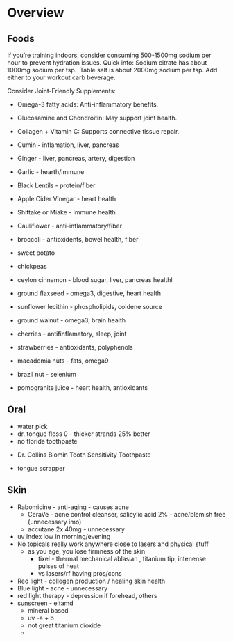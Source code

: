 # Overview

## Foods

If you’re training indoors, consider consuming 500-1500mg sodium per hour to prevent hydration issues. Quick info: Sodium citrate has about 1000mg sodium per tsp.  Table salt is about 2000mg sodium per tsp. Add either to your workout carb beverage.

Consider Joint-Friendly Supplements:

- Omega-3 fatty acids: Anti-inflammatory benefits.
- Glucosamine and Chondroitin: May support joint health.
- Collagen + Vitamin C: Supports connective tissue repair.


- Cumin - inflamation, liver, pancreas
- Ginger - liver, pancreas, artery, digestion
- Garlic - hearth/immune
- Black Lentils - protein/fiber
- Apple Cider Vinegar - heart health
- Shittake or Miake - immune health
- Cauliflower - anti-inflammatory/fiber
- broccoli - antioxidents, bowel health, fiber

- sweet potato
- chickpeas

- ceylon cinnamon - blood sugar, liver, pancreas healthl
- ground flaxseed - omega3, digestive, heart health
- sunflower lecithin - phospholipids, coldene source
- ground walnut - omega3, brain health 
- cherries - antifinflamatory, sleep, joint
- strawberries - antioxidants, polyphenols
- macademia nuts - fats, omega9
- brazil nut - selenium
- pomogranite juice - heart health, antioxidants



## Oral

- water pick
- dr. tongue floss 0 - thicker strands 25% better
- no floride toothpaste
* Dr. Collins Biomin Tooth Sensitivity Toothpaste
- tongue scrapper


## Skin

- Rabomicine - anti-aging - causes acne
    - CeraVe - acne control cleanser, salicylic acid 2% - acne/blemish free (unnecessary imo) 
    - accutane 2x 40mg - unnecessary
- uv index low in morning/evening
- No topicals really work anywhere close to lasers and physical stuff
    - as you age, you lose firmness of the skin 
        - tixel - thermal mechanical ablasian , titanium tip, intenense pulses of heat
        -  vs lasers/rf having pros/cons
- Red light - collegen production / healing skin health
- Blue light - acne - unnecessary
- red light therapy - depression if forehead, others 
- sunscreen - eltamd 
    - mineral based
    - uv -a + b
    - not great titanium dioxide
    - 
